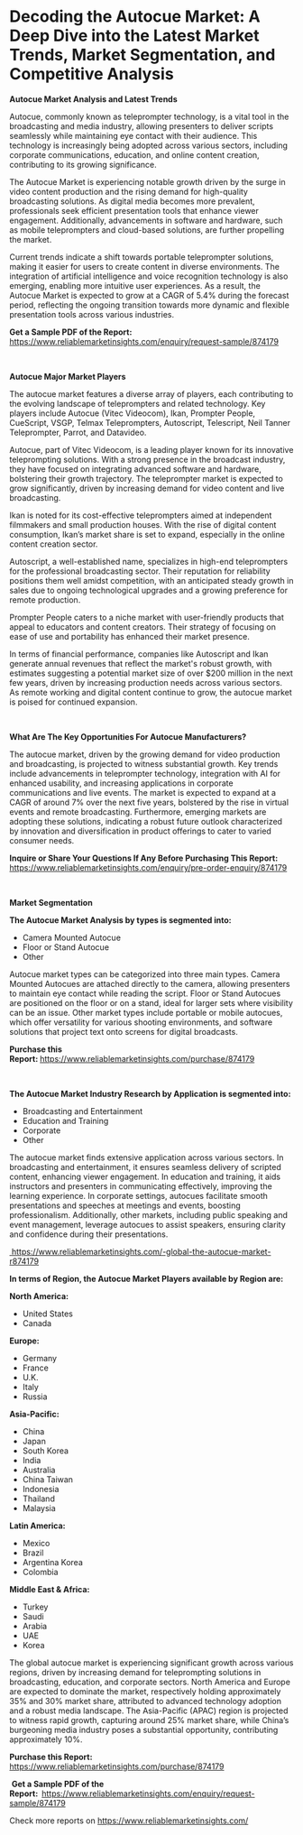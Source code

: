 <p><h1>Decoding the Autocue Market: A Deep Dive into the Latest Market Trends, Market Segmentation, and Competitive Analysis</h1></p><p><strong>Autocue Market Analysis and Latest Trends</strong></p>
<p><p>Autocue, commonly known as teleprompter technology, is a vital tool in the broadcasting and media industry, allowing presenters to deliver scripts seamlessly while maintaining eye contact with their audience. This technology is increasingly being adopted across various sectors, including corporate communications, education, and online content creation, contributing to its growing significance.</p><p>The Autocue Market is experiencing notable growth driven by the surge in video content production and the rising demand for high-quality broadcasting solutions. As digital media becomes more prevalent, professionals seek efficient presentation tools that enhance viewer engagement. Additionally, advancements in software and hardware, such as mobile teleprompters and cloud-based solutions, are further propelling the market.</p><p>Current trends indicate a shift towards portable teleprompter solutions, making it easier for users to create content in diverse environments. The integration of artificial intelligence and voice recognition technology is also emerging, enabling more intuitive user experiences. As a result, the Autocue Market is expected to grow at a CAGR of 5.4% during the forecast period, reflecting the ongoing transition towards more dynamic and flexible presentation tools across various industries.</p></p>
<p><strong>Get a Sample PDF of the Report:&nbsp;</strong> <a href="https://www.reliablemarketinsights.com/enquiry/request-sample/874179?utm_campaign=3044&utm_medium=2&utm_source=Github&utm_content=ia&utm_term=05042025&utm_id=autocue">https://www.reliablemarketinsights.com/enquiry/request-sample/874179</a></p>
<p>&nbsp;</p>
<p><strong>Autocue Major Market Players</strong></p>
<p><p>The autocue market features a diverse array of players, each contributing to the evolving landscape of teleprompters and related technology. Key players include Autocue (Vitec Videocom), Ikan, Prompter People, CueScript, VSGP, Telmax Teleprompters, Autoscript, Telescript, Neil Tanner Teleprompter, Parrot, and Datavideo.</p><p>Autocue, part of Vitec Videocom, is a leading player known for its innovative teleprompting solutions. With a strong presence in the broadcast industry, they have focused on integrating advanced software and hardware, bolstering their growth trajectory. The teleprompter market is expected to grow significantly, driven by increasing demand for video content and live broadcasting.</p><p>Ikan is noted for its cost-effective teleprompters aimed at independent filmmakers and small production houses. With the rise of digital content consumption, Ikan’s market share is set to expand, especially in the online content creation sector.</p><p>Autoscript, a well-established name, specializes in high-end teleprompters for the professional broadcasting sector. Their reputation for reliability positions them well amidst competition, with an anticipated steady growth in sales due to ongoing technological upgrades and a growing preference for remote production.</p><p>Prompter People caters to a niche market with user-friendly products that appeal to educators and content creators. Their strategy of focusing on ease of use and portability has enhanced their market presence.</p><p>In terms of financial performance, companies like Autoscript and Ikan generate annual revenues that reflect the market's robust growth, with estimates suggesting a potential market size of over $200 million in the next few years, driven by increasing production needs across various sectors. As remote working and digital content continue to grow, the autocue market is poised for continued expansion.</p></p>
<p>&nbsp;</p>
<p><strong>What Are The Key Opportunities For Autocue Manufacturers?</strong></p>
<p><p>The autocue market, driven by the growing demand for video production and broadcasting, is projected to witness substantial growth. Key trends include advancements in teleprompter technology, integration with AI for enhanced usability, and increasing applications in corporate communications and live events. The market is expected to expand at a CAGR of around 7% over the next five years, bolstered by the rise in virtual events and remote broadcasting. Furthermore, emerging markets are adopting these solutions, indicating a robust future outlook characterized by innovation and diversification in product offerings to cater to varied consumer needs.</p></p>
<p><strong>Inquire or Share Your Questions If Any Before Purchasing This Report:</strong> <a href="https://www.reliablemarketinsights.com/enquiry/pre-order-enquiry/874179?utm_campaign=3044&utm_medium=2&utm_source=Github&utm_content=ia&utm_term=05042025&utm_id=autocue">https://www.reliablemarketinsights.com/enquiry/pre-order-enquiry/874179</a></p>
<p>&nbsp;</p>
<p><strong>Market Segmentation</strong></p>
<p><strong>The Autocue Market Analysis by types is segmented into:</strong></p>
<p><ul><li>Camera Mounted Autocue</li><li>Floor or Stand Autocue</li><li>Other</li></ul></p>
<p><p>Autocue market types can be categorized into three main types. Camera Mounted Autocues are attached directly to the camera, allowing presenters to maintain eye contact while reading the script. Floor or Stand Autocues are positioned on the floor or on a stand, ideal for larger sets where visibility can be an issue. Other market types include portable or mobile autocues, which offer versatility for various shooting environments, and software solutions that project text onto screens for digital broadcasts.</p></p>
<p><strong>Purchase this Report:&nbsp;</strong><a href="https://www.reliablemarketinsights.com/purchase/874179?utm_campaign=3044&utm_medium=2&utm_source=Github&utm_content=ia&utm_term=05042025&utm_id=autocue">https://www.reliablemarketinsights.com/purchase/874179</a></p>
<p>&nbsp;</p>
<p><strong>The Autocue Market Industry Research by Application is segmented into:</strong></p>
<p><ul><li>Broadcasting and Entertainment</li><li>Education and Training</li><li>Corporate</li><li>Other</li></ul></p>
<p><p>The autocue market finds extensive application across various sectors. In broadcasting and entertainment, it ensures seamless delivery of scripted content, enhancing viewer engagement. In education and training, it aids instructors and presenters in communicating effectively, improving the learning experience. In corporate settings, autocues facilitate smooth presentations and speeches at meetings and events, boosting professionalism. Additionally, other markets, including public speaking and event management, leverage autocues to assist speakers, ensuring clarity and confidence during their presentations.</p></p>
<p><a href="https://www.reliablemarketinsights.com/-global-the-autocue-market-r874179?utm_campaign=3044&utm_medium=2&utm_source=Github&utm_content=ia&utm_term=05042025&utm_id=autocue">&nbsp;https://www.reliablemarketinsights.com/-global-the-autocue-market-r874179</a></p>
<p><strong>In terms of Region, the Autocue Market Players available by Region are:</strong></p>
<p>
    <p> <strong> North America: </strong>
        <ul>
            <li>United States</li>
            <li>Canada</li>
        </ul>
        </p> 
    <p> <strong> Europe: </strong>
        <ul>
            <li>Germany</li>
            <li>France</li>
            <li>U.K.</li>
            <li>Italy</li>
            <li>Russia</li>
        </ul>
        </p> 
    <p> <strong> Asia-Pacific: </strong>
        <ul>
            <li>China</li>
            <li>Japan</li>
            <li>South Korea</li>
            <li>India</li>
            <li>Australia</li>
            <li>China Taiwan</li>
            <li>Indonesia</li>
            <li>Thailand</li>
            <li>Malaysia</li>
        </ul>
        </p> 
    <p> <strong> Latin America: </strong>
        <ul>
            <li>Mexico</li>
            <li>Brazil</li>
            <li>Argentina Korea</li>
            <li>Colombia</li>
        </ul>
        </p> 
    <p> <strong> Middle East & Africa: </strong>
        <ul>
            <li>Turkey</li>
            <li>Saudi</li>
            <li>Arabia</li>
            <li>UAE</li>
            <li>Korea</li>
        </ul>
    </p>
    </p>
<p><p>The global autocue market is experiencing significant growth across various regions, driven by increasing demand for teleprompting solutions in broadcasting, education, and corporate sectors. North America and Europe are expected to dominate the market, respectively holding approximately 35% and 30% market share, attributed to advanced technology adoption and a robust media landscape. The Asia-Pacific (APAC) region is projected to witness rapid growth, capturing around 25% market share, while China’s burgeoning media industry poses a substantial opportunity, contributing approximately 10%.</p></p>
<p><strong>Purchase this Report: </strong><a href="https://www.reliablemarketinsights.com/purchase/874179?utm_campaign=3044&utm_medium=2&utm_source=Github&utm_content=ia&utm_term=05042025&utm_id=autocue">https://www.reliablemarketinsights.com/purchase/874179</a></p>
<p>&nbsp;<strong>Get a Sample PDF of the Report:&nbsp;&nbsp;</strong><a href="https://www.reliablemarketinsights.com/enquiry/request-sample/874179?utm_campaign=3044&utm_medium=2&utm_source=Github&utm_content=ia&utm_term=05042025&utm_id=autocue">https://www.reliablemarketinsights.com/enquiry/request-sample/874179</a></p>
<p><strong></strong></p>
<p>Check more reports on <a href="https://www.reliablemarketinsights.com/?utm_campaign=3044&utm_medium=2&utm_source=Github&utm_content=ia&utm_term=05042025&utm_id=autocue">https://www.reliablemarketinsights.com/</a></p>